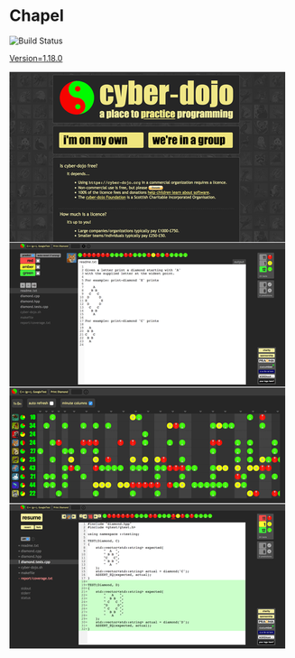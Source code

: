 # Chapel

![Build Status](https://travis-ci.org/cyber-dojo-languages/chapel.svg?branch=master)

[Version=1.18.0](https://github.com/cyber-dojo-languages/chapel/blob/master/check_version.sh)

![cyber-dojo.org home page](https://github.com/cyber-dojo/cyber-dojo/blob/master/shared/home_page_snapshot.png)

